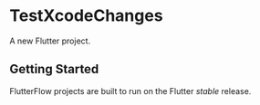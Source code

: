 # TestXcodeChanges

A new Flutter project.

## Getting Started

FlutterFlow projects are built to run on the Flutter _stable_ release.
